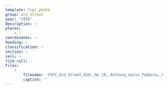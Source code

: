 ```yaml
---
template: fsps_photo
group: Ord_Street
year: '1978'
description: ~
places:
    - ''
coordinates: ~
heading: ~
classification: ~
section: ~
cell: ~
film_roll: ~
files:
    -
        filename: 'FSPS_Ord_Street_010,_No_10,_Anthony_mario_Podesta,_8-5-E,_1978.png'
        caption: ''
---
```

